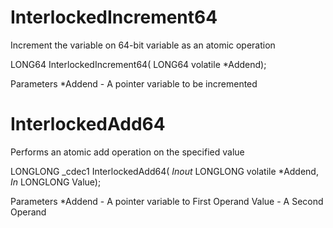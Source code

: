 # InterlockedIncrement64
Increment the variable on 64-bit variable as an atomic operation 

LONG64 InterlockedIncrement64(
LONG64 volatile *Addend);

Parameters
*Addend - A pointer variable to be incremented

# InterlockedAdd64
Performs an atomic add operation on the specified value

LONGLONG _cdec1 InterlockedAdd64(
_Inout_ LONGLONG volatile *Addend,
_In_ LONGLONG Value);

Parameters
*Addend - A pointer variable to First Operand 
Value - A Second Operand


